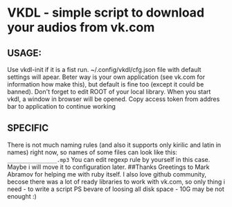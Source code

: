 # VKDL - simple script to download your audios from vk.com
## USAGE:
Use vkdl-init if it is a fist run. ~/.config/vkdl/cfg.json file with default settings will apear. 
Beter way is your own application (see vk.com for information how make this), but default is fine too (except it could be banned). Don't forget to edit ROOT of your local library.
When you start vkdl, a window in browser will be opened. Copy access token from addres bar to application to continue working
## SPECIFIC
There is not much naming rules (and also it supports only kirilic and latin in names) right now, so names of some files can look like this:
`________________.mp3`
You can edit regexp rule by yourself in this case. Maybe i will move it to configuration later.
##Thanks
Greetings to Mark Abramov for helping me with ruby itself. I also love github community, becose there was a lot of ready libraries to work with vk.com, so only thing i need - to write a script
PS bevare of loosing all disk space - 10G may be not enought :)
